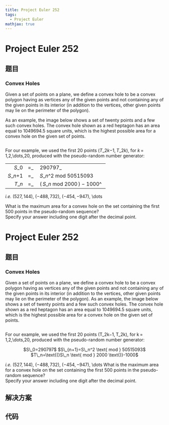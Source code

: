 ```yaml
---
title: Project Euler 252
tags:
  - Project Euler
mathjax: true
---
```

<escape><!-- more --></escape>
    
# Project Euler 252
## 题目
### Convex Holes


Given a set of points on a plane, we define a convex hole to be a convex polygon having as vertices any of the given points and not containing any of the given points in its interior (in addition to the vertices, other given points may lie on the perimeter of the polygon). 


As an example, the image below shows a set of twenty points and a few such convex holes. 
The convex hole shown as a red heptagon has an area equal to 1049694.5 square units, which is the highest possible area for a convex hole on the given set of points.

<div class="center">
<img src="project/images/p252_convexhole.gif" class="dark_img" alt="" /></div>

For our example, we used the first 20 points (<var>T</var>_2<var>k</var>−1, <var>T</var>_2<var>k</var>), for <var>k</var> = 1,2,\dots,20, produced with the pseudo-random number generator:

<center><table class="p252"><tr><td style="text-align:right;"><var>S</var>_0</td>
    <td>=_ </td>
    <td>290797_ </td>
  </tr><tr><td><var>S</var>_<var>n</var>+1</td>
    <td>=_ </td>
    <td><var>S</var>_<var>n</var>^2 mod 50515093</td>
  </tr><tr><td style="text-align:right;"><var>T</var>_<var>n</var></td>
    <td>=_ </td>
    <td>( <var>S</var>_<var>n</var> mod 2000 ) − 1000^ </td>
  </tr></table></center>


<i>i.e.</i> (527, 144), (−488, 732), (−454, −947), \dots


What is the maximum area for a convex hole on the set containing the first 500 points in the pseudo-random sequence?<br /> Specify your answer including one digit after the decimal point.








# Project Euler 252
## 题目
### Convex Holes

Given a set of points on a plane, we define a convex hole to be a convex polygon having as vertices any of the given points and not containing any of the given points in its interior (in addition to the vertices, other given points may lie on the perimeter of the polygon). 
As an example, the image below shows a set of twenty points and a few such convex holes. The convex hole shown as a red heptagon has an area equal to 1049694.5 square units, which is the highest possible area for a convex hole on the given set of points.
<center><img src="https://projecteuler.net/project/images/p252_convexhole.gif" alt=""></center>

For our example, we used the first 20 points (T_2k−1,&thinsp;T_2k), for k&thinsp;=&thinsp;1,2,\dots,20, produced with the pseudo-random number generator:
<center>$S\_0=290797$
$S\_{n+1}=S\_n^2 \text{ mod } 50515093$
$T\_n=\text{(}S\_n \text{ mod } 2000 \text{)}-1000$
</center>

<em>i.e.</em> (527,&thinsp;144), (−488,&thinsp;732), (−454,&thinsp;−947), \dots
What is the maximum area for a convex hole on the set containing the first 500 points in the pseudo-random sequence?<br>Specify your answer including one digit after the decimal point.


## 解决方案


## 代码


